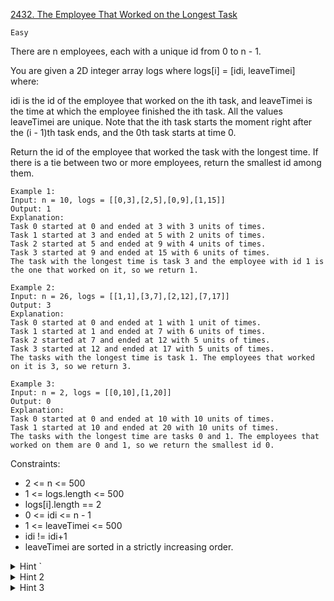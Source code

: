 [2432. The Employee That Worked on the Longest Task](https://leetcode.com/problems/the-employee-that-worked-on-the-longest-task/)

`Easy`

There are n employees, each with a unique id from 0 to n - 1.

You are given a 2D integer array logs where logs[i] = [idi, leaveTimei] where:

idi is the id of the employee that worked on the ith task, and
leaveTimei is the time at which the employee finished the ith task. All the values leaveTimei are unique.
Note that the ith task starts the moment right after the (i - 1)th task ends, and the 0th task starts at time 0.

Return the id of the employee that worked the task with the longest time. If there is a tie between two or more employees, return the smallest id among them.

```
Example 1:
Input: n = 10, logs = [[0,3],[2,5],[0,9],[1,15]]
Output: 1
Explanation: 
Task 0 started at 0 and ended at 3 with 3 units of times.
Task 1 started at 3 and ended at 5 with 2 units of times.
Task 2 started at 5 and ended at 9 with 4 units of times.
Task 3 started at 9 and ended at 15 with 6 units of times.
The task with the longest time is task 3 and the employee with id 1 is the one that worked on it, so we return 1.

Example 2:
Input: n = 26, logs = [[1,1],[3,7],[2,12],[7,17]]
Output: 3
Explanation: 
Task 0 started at 0 and ended at 1 with 1 unit of times.
Task 1 started at 1 and ended at 7 with 6 units of times.
Task 2 started at 7 and ended at 12 with 5 units of times.
Task 3 started at 12 and ended at 17 with 5 units of times.
The tasks with the longest time is task 1. The employees that worked on it is 3, so we return 3.

Example 3:
Input: n = 2, logs = [[0,10],[1,20]]
Output: 0
Explanation: 
Task 0 started at 0 and ended at 10 with 10 units of times.
Task 1 started at 10 and ended at 20 with 10 units of times.
The tasks with the longest time are tasks 0 and 1. The employees that worked on them are 0 and 1, so we return the smallest id 0.
```

Constraints:

- 2 <= n <= 500
- 1 <= logs.length <= 500
- logs[i].length == 2
- 0 <= idi <= n - 1
- 1 <= leaveTimei <= 500
- idi != idi+1
- leaveTimei are sorted in a strictly increasing order.

<details>
<summary>Hint `</summary>

Find the time of the longest task
</details>

<details>
<summary>Hint 2</summary>

Store each employee’s longest task time in a hash table
</details>

<details>
<summary>Hint 3</summary>

For employees that have the same longest task time, we only need the employee with the smallest ID
</details>